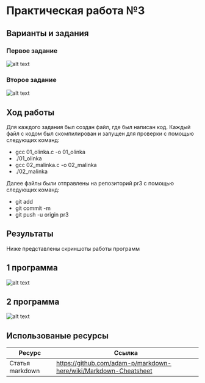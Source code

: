 # Практическая работа №3
## Варианты и задания
### Первое задание
![alt text](https://pp.userapi.com/c849416/v849416541/159039/4wxjHq9aUJ0.jpg)
### Второе задание
![alt text](https://pp.userapi.com/c846323/v846323474/1cb9cf/cqDZvn7khVY.jpg)


## Ход работы
Для каждого задания был создан файл, где был написан код. Каждый файл с кодом был скомпилирован и запущен для проверки с помощью следующих команд:

* gcc 01_olinka.c -o 01_olinka
* ./01_olinka
* gcc 02_malinka.c -o 02_malinka
* ./02_malinka

Далее файлы были отправлены на репозиторий pr3 с помощью следующих команд:
* git add
* git commit -m
* git push -u origin pr3
## Результаты
Ниже представлены скриншоты работы программ

## 1 программа

![alt text](https://pp.userapi.com/c845016/v845016259/1d3f93/hV4mTl9svag.jpg)

## 2 программа

![alt text](https://pp.userapi.com/c844320/v844320259/1d53d9/YKeYOUQO-Yc.jpg)

## Использованые ресурсы

| Ресурс          | Ссылка                                                           |
| ------------    | -----------------------------------------------------------------|
| Статья markdown | https://github.com/adam-p/markdown-here/wiki/Markdown-Cheatsheet |
